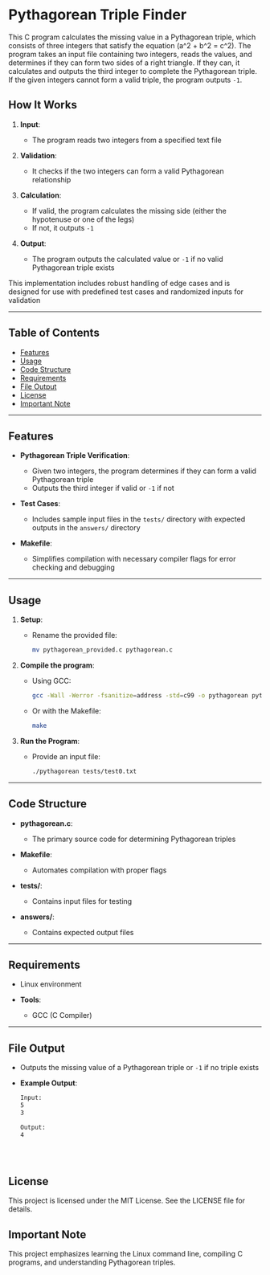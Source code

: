 # Pythagorean Triple Finder

This C program calculates the missing value in a Pythagorean triple, which consists of three integers that satisfy the equation \(a^2 + b^2 = c^2\). The program takes an input file containing two integers, reads the values, and determines if they can form two sides of a right triangle. If they can, it calculates and outputs the third integer to complete the Pythagorean triple. If the given integers cannot form a valid triple, the program outputs `-1`.

## How It Works

1. **Input**:
   - The program reads two integers from a specified text file

2. **Validation**:
   - It checks if the two integers can form a valid Pythagorean relationship

3. **Calculation**:
   - If valid, the program calculates the missing side (either the hypotenuse or one of the legs)
   - If not, it outputs `-1`

4. **Output**:
   - The program outputs the calculated value or `-1` if no valid Pythagorean triple exists

This implementation includes robust handling of edge cases and is designed for use with predefined test cases and randomized inputs for validation

---

## Table of Contents

- [Features](#features)
- [Usage](#usage)
- [Code Structure](#code-structure)
- [Requirements](#requirements)
- [File Output](#file-output)
- [License](#license)
- [Important Note](#important-note)

---

## Features

- **Pythagorean Triple Verification**: 
  - Given two integers, the program determines if they can form a valid Pythagorean triple
  - Outputs the third integer if valid or `-1` if not
    
- **Test Cases**: 
  - Includes sample input files in the `tests/` directory with expected outputs in the `answers/` directory
    
- **Makefile**: 
  - Simplifies compilation with necessary compiler flags for error checking and debugging

---

## Usage

1. **Setup**:
   - Rename the provided file:
     ```bash
     mv pythagorean_provided.c pythagorean.c
     ```

2. **Compile the program**:
   - Using GCC:
     ```bash
     gcc -Wall -Werror -fsanitize=address -std=c99 -o pythagorean pythagorean.c -lm
     ```
   - Or with the Makefile:
     ```bash
     make
     ```

3. **Run the Program**:
   - Provide an input file:
     ```bash
     ./pythagorean tests/test0.txt
     ```

---

## Code Structure

- **pythagorean.c**:
  - The primary source code for determining Pythagorean triples
    
- **Makefile**:
  - Automates compilation with proper flags
     
- **tests/**:
  - Contains input files for testing
     
- **answers/**:
  - Contains expected output files

---

## Requirements

- Linux environment
  
- **Tools**: 
  - GCC (C Compiler)

---

## File Output

- Outputs the missing value of a Pythagorean triple or `-1` if no triple exists

- **Example Output**:
  ```bash
  Input: 
  5
  3
  
  Output: 
  4


 
## License

This project is licensed under the MIT License. See the LICENSE file for details.


## Important Note

This project emphasizes learning the Linux command line, compiling C programs, and understanding Pythagorean triples.
